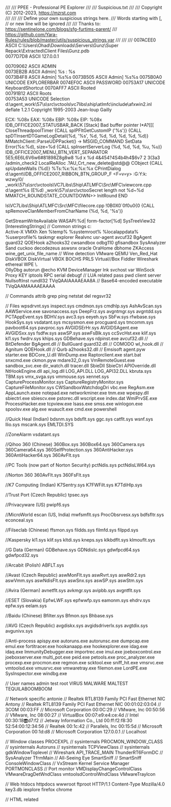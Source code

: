/// 
/// PPEE - Professional PE Explorer
/// 
/// Suspicious.txt
///
/// Copyright (C) 2012-2023, https://mzrst.com  
///
///
/// Define your own suspicious strings here.
/// Words starting with [, // or new line will be ignored
///
/// Thanks to:	https://sentinelone.com/blogs/sfg-furtims-parent/
///				https://github.com/Yara-Rules/rules/blob/master/utils/suspicious_strings.yar
///
///
///
007ACEE0	ASCII	C:\Users\Ohad\Downloads\Servers\Gunz\Super Repack\Extracted\Client Files\Gunz.pdb	
0077D7D8	ASCII	127.0.0.1	

00709062	ASCII	ADMIN	
 0073EB2B	ASCII	Admin] %s : %s	
0073B4F8	ASCII	Admin] %s%s
0073B505	ASCII	Admin] %s%s	
0075B0A0	UNICODE	EXPLORERBAR
0074EF0C	ASCII	PASSWORD
00753A17	UNICODE	KeyboardShortcut
0070AFF7	ASCII	Rooted	
00791B12	ASCII	Roots	
00753A53	UNICODE	Selection	
d:\agent\_work\57\s\src\vctools\vc7libs\ship\atlmfc\include\afxwin2.inl
 deflate 1.2.1 Copyright 1995-2003 Jean-loup Gailly 

ECX: %08x  EAX: %08x  EBP: %08x  EIP: %08x
IDB_OFFICE2007_STATUSBAR_BACK
[Stack]
Bad buffer pointer
I*A?[[[
CloseThreadpoolTimer
{CALL spIPFltGetCustomIP ('%s')}
{CALL spDTInsertDTGameLogDetail(%d, '%s', %d, %d, %d, %d, %d, %d)}
MMatchClient::ParseUDPPacket() -> MSGID_COMMAND SetData Error(%s:%d), size=%d
{CALL spInsertServerLog (%d, %d, %d, %u, %u)}
IDB_OFFICE2007_MENU_BTN_VERT_SEPARATOR
5E5;6E6L6V6w6#81898Z8g8w8
%d x %d
4&454?4S4b4h4$6v7
2 3(3a3
/admin_check2
LocalReAlloc
.?AU_Crt_new_delete@std@@
CObject
{CALL spUpdateWalls (%d)}
%Ts:%x:%x:%x:%x
CPrintDialog
d:\agent\IDB_OFFICE2007_RIBBON_BTN_GROUP_F
<F=v=y>
:G:Y:k:
	wzwy/0/
_work\57\s\src\vctools\VC7Libs\Ship\ATLMFC\Src\MFC\viewcore.cpp
d:\agent\%s (E%d)
_work\57\s\src\vctooSecret length not %d~%d
MMATCH_ROUNDSTATE_COUNTDOWN>> InitRound END 

ls\VC7Libs\Ship\ATLMFC\Src\MFC\filecore.cpp
!0B0X0`0f0u0{0
{CALL spRemoveClanMemberFromCharName (%d, %d, '%s')}

GetStreamWriteAvailable
WASAPI:%d| form-factor[%d]
SysTreeView32
[InterestingStrings]
// Common strings
c:\
Active-X
VMXh
Xen
%temp%
%systemroot%
%localappdata%
%userprofile%
taskmgr
explorer
Realvnc
usr-agent
avcuf32
BgAgent
guard32
QOEHook
a2hooks32
cwsandbox
odbg110
gfisandbox
SysAnalyzer
Sand
cuckoo
decodezeus
aswsnx
oracle
OraHome
dbhome
ZKAccess
wine_get_unix_file_name // Wine detection
VMware
QEMU
Ven_Red_Hat
DiskVBOX
DiskVirtual
VBOX
BOCHS
PRLS
Virtual//Box
Fiddler
Wireshark
ethereal
WPE
\\.\
OllyDbg
autorun
@echo
KVM
DeviceManager
lnk
svchost
var 
WinSock
Proxy
KEY
iptools
RPC
serial
debugf	// LUA related
pass
pwd
client
server
NullsoftInst
rundll32
TVqQAAIAAAAEAA8A // Base64-encoded executable
TVqQAAMAAAAEAAAA

// Commands
attrib
grep
ping
netstat
del
regsvr32

// Files
wpsdrvnt.sys
inspect.sys
cmdmon.sys
cmdhlp.sys
AshAvScan.sys
AAWService.exe
savonaccess.sys
DeepFrz.sys
avgntmgr.sys
avgntdd.sys
PCTAppEvent.sys
BDHV.sys
avc3.sys
eeyeh.sys
SbFw.sys
rfwbase.sys
HookSys.sys
vsdatant.sys
mcsysmon.exe
procguard.sys
tmcomm.sys
pavboot64.sys
pavproc.sys
AVGIDSErHr.sys
AVGIDSAgent.exe
AVGIDSxx.sys
fsdfw.sys
aswSP.sys
aswFsBlk.sys
ccSvcHst.exe
klif.sys
kl1.sys
fwdrv.sys
khips.sys
GDBehave.sys
rdpinst.exe
avcuf32.dll		// BitDefender
BgAgent.dll		// BullGuard
guard32.dll		// COMODO
wl_hook.dll		// Agnitum
QOEHook.dll		// Qurb
a2hooks32.dll	// Emsisoft
agent.pyw
starter.exe
BDCore_U.dll
WinDump.exe
Raptorclient.exe
start.bat
snxcmd.exe
ckmon.pyw
mdare32_0.sys
VmRemoteGuest.exe
sandbox_svc.exe
dir_watch.dll
tracer.dll
SbieDll
SbieCtrl
APIOverride.dll
NtHookEngine.dll
api_log.dll
LOG_API.DLL
LOG_API32.DLL
kbruta.sys
TBM.sys
vmx_svga.sys
vmmouse.sys
xennet.sys
CaptureProcessMonitor.sys
CaptureRegistryMonitor.sys
CaptureFileMonitor.sys
CWSandboxWatchdogDri
vbc.exe
RegAsm.exe
AppLaunch.exee
notepad.exe
networkminer.exe
tnm.exe
wpespy.dll 
sbiectrl.exe
sbiescv.exe
pstorec.dll
wscript.exe
index.dat
WmiPrvSE.exe
ProcessHacker.exe
tcpview.exe
lsass.exe
smss.exe
winlogon.exe
spoolsv.exe
alg.exe
wuauclt.exe
cmd.exe
powershell

//Quick Heal (Indian)
bdsnm.sys
bdsflt.sys
ggc.sys
catflt.sys
wsnf.sys
llio.sys
mscank.sys
EMLTDI.SYS

//ZoneAlarm
vsdatant.sys

//Qihoo 360 (Chinese)
360Box.sys
360Box64.sys
360Camera.sys
360Camera64.sys
360SelfProtection.sys
360AntiHacker.sys
360AntiHacker64.sys
360AvFlt.sys

//PC Tools (now part of Norton Security)
pctNdis.sys
pctNdisLW64.sys

//Norton 360
360AvFlt.sys
360FsFlt.sys

//K7 Computing (Indian)
K7Sentry.sys
K7FWFilt.sys
K7TdiHlp.sys

//Trust Port (Czech Republic)
tpsec.sys

//Privacyware (US)
pwipf6.sys

//MicroWorld escan (US, India)
mwfsmflt.sys
ProcObsrvesx.sys
bdfsfltr.sys
econceal.sys

//Filseclab (Chinese)
ffsmon.sys
fildds.sys
filmfd.sys
filppd.sys

//Kaspersky
kl1.sys
klif.sys
kltdi.sys
kneps.sys
klkbdflt.sys
klmouflt.sys

//G Data (German)
GDBehave.sys
GDNdisIc.sys
gdwfpcd64.sys
gdwfpcd32.sys

//Arcabit (Polish)
ABFLT.sys

//Avast (Czech Republic)
aswMonFlt.sys
aswRvrt.sys
aswRdr2.sys
aswVmm.sys
aswNdisFlt.sys
aswSnx.sys
aswSP.sys
aswStm.sys

//Avira (German)
avnetflt.sys
avkmgr.sys
avipbb.sys
avgntflt.sys

//ESET (Slovakia)
EpfwLWF.sys
epfwwfp.sys
eamonm.sys
ehdrv.sys
epfw.sys
eelam.sys

//Baidu (Chinese)
Bfilter.sys
Bfmon.sys
Bhbase.sys

//AVG (Czech Republic)
avgdiskx.sys
avgidsdriverlx.sys
avgtdix.sys
avgunivx.sys

//Anti-process
apispy.exe
autoruns.exe
autorunsc.exe
dumpcap.exe
emul.exe
fortitracer.exe
hookanaapp.exe
hookexplorer.exe
idag.exe
idaq.exe
ImmunityDebugger.exe
importrec.exe
imul.exe
joeboxcontrol.exe
joeboxserver.exe
multi_pot.exe
peid.exe
petools.exe
proc_analyzer.exe
procexp.exe
procmon.exe
regmon.exe
scktool.exe
sniff_hit.exe
vmsrvc.exe
vmtoolsd.exe
vmusrvc.exe
vmwaretray.exe
filemon.exe
LordPE.exe
SysInspector.exe
windbg.exe

// User names
admin
test
root
VIRUS
MALWARE
MALTEST
TEQUILABOOMBOOM

// Network specific
antonie									// Realtek RTL8139 Family PCI Fast Ethernet NIC
Antony									// Realtek RTL8139 Family PCI Fast Ethernet NIC
00:01:02:03:04							// 3COM
00:03:FF								// Microsoft Corporation
00:0C:29								// VMware, Inc
00:50:56								// VMware, Inc
08:00:27								// VirtualBox
00:07:e9:e4:ce:4d						// Intel
00:30:18:ab:d7:f2						// Jetway Information Co., Ltd
00:ff:f2:f8:30	
52:54:00:12:34:56						// Realtek
00:1c:42								// Parallels, Inc
00:15:5d								// Microsoft Corporation
00:1d:d8								// Microsoft Corporation
127.0.0.1								// Localhost

// Window classes
PROCEXPL								// sysinternals
PROCMON_WINDOW_CLASS					// sysinternals
Autoruns								// sysinternals
TCPViewClass							// sysinternals
gdkWindowToplevel						// Wireshark
API_TRACE_MAIN
ThunderRT6FormDC						// SysAnalyzer
TfrmMain								// All-Seeing Eye
SmartSniff								// SmartSniff
ConsoleWindowClass						// VxStream Kernel Service Manager
PORTMONCLASS							// Port monitor
VMDisplayChangeControlClass
VMwareDragDetWndClass
vmtoolsdControlWndClass
VMwareTrayIcon

// Web
htdocs
httpdocs
wwwroot
ftproot
HTTP/1.1
Content-Type
Mozilla/4.0
key3.db
iexplore
firefox
chrome

// HTML related
<script
iframe

// SQL specific
SELECT
ORDER BY
INSERT INTO
DELETE FROM
DELETE * FROM
Data Source

// Registry strings
regedit
HKCR
HKCU
HKLM
HKU
HKCC





	
	
	

	
